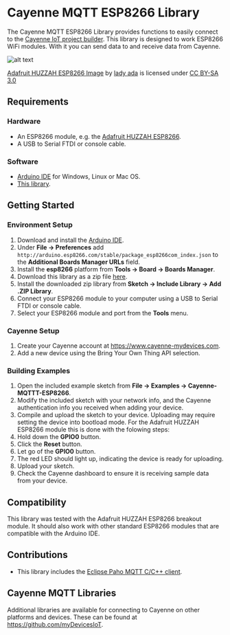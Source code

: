 # Cayenne MQTT ESP8266 Library
The Cayenne MQTT ESP8266 Library provides functions to easily connect to the [Cayenne IoT project builder](https://www.cayenne-mydevices.com). This library is designed to work ESP8266 WiFi modules. With it you can send data to and receive data from Cayenne.

![alt text](https://cdn-learn.adafruit.com/assets/assets/000/024/792/medium800/adafruit_products_2471_iso_assembled_01_ORIG.jpg?1429908417)

[Adafruit HUZZAH ESP8266 Image](https://learn.adafruit.com/assets/24792) by [lady ada](https://learn.adafruit.com/users/adafruit2) is licensed under [CC BY-SA 3.0](https://creativecommons.org/licenses/by-sa/3.0/)

## Requirements
### Hardware
* An ESP8266 module, e.g. the [Adafruit HUZZAH ESP8266](https://www.adafruit.com/product/2471).
* A USB to Serial FTDI or console cable.

### Software
* [Arduino IDE](https://www.arduino.cc/en/Main/Software) for Windows, Linux or Mac OS.
* [This library](https://github.com/myDevicesIoT/Cayenne-MQTT-ESP8266/archive/master.zip).

## Getting Started
### Environment Setup
1. Download and install the [Arduino IDE](https://www.arduino.cc/en/Main/Software).
2. Under **File -> Preferences** add `http://arduino.esp8266.com/stable/package_esp8266com_index.json` to the **Additional Boards Manager URLs** field.
3. Install the **esp8266** platform from **Tools -> Board -> Boards Manager**.
4. Download this library as a zip file [here](https://github.com/myDevicesIoT/Cayenne-MQTT-ESP8266/archive/master.zip).
5. Install the downloaded zip library from **Sketch -> Include Library -> Add .ZIP Library**.
6. Connect your ESP8266 module to your computer using a USB to Serial FTDI or console cable.
7. Select your ESP8266 module and port from the **Tools** menu.

### Cayenne Setup
1. Create your Cayenne account at https://www.cayenne-mydevices.com.
2. Add a new device using the Bring Your Own Thing API selection.

### Building Examples
1. Open the included example sketch from **File -> Examples -> Cayenne-MQTTT-ESP8266**.
2. Modify the included sketch with your network info, and the Cayenne authentication info you received when adding your device.
3. Compile and upload the sketch to your device. Uploading may require setting the device into bootload mode. For the Adafruit HUZZAH ESP8266 module this is done with the folowing steps:
  1. Hold down the **GPIO0** button.
  2. Click the **Reset** button.
  3. Let go of the **GPIO0** button.
  4. The red LED should light up, indicating the device is ready for uploading.
  5. Upload your sketch.
4. Check the Cayenne dashboard to ensure it is receiving sample data from your device.

## Compatibility
This library was tested with the Adafruit HUZZAH ESP8266 breakout module. It should also work with other standard ESP8266 modules that are compatible with the Arduino IDE.

## Contributions
* This library includes the [Eclipse Paho MQTT C/C++ client](https://github.com/eclipse/paho.mqtt.embedded-c).

## Cayenne MQTT Libraries
Additional libraries are available for connecting to Cayenne on other platforms and devices. These can be found at https://github.com/myDevicesIoT.
